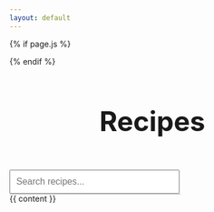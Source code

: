 ```yaml
---
layout: default
---
```


<script type="module">
  import { recipes } from '/assets/js/recipes_list.js';
  
  // Ensure the function is scoped properly
  document.addEventListener('DOMContentLoaded', () => {
    function showSuggestions(query) {
      const suggestionsList = document.getElementById('suggestions');
      suggestionsList.innerHTML = ''; // Clear previous suggestions

      if (query.length === 0) return;

      const suggestions = recipes.filter(recipe => recipe.name.toLowerCase().includes(query.toLowerCase()));

      suggestions.forEach(suggestion => {
        const li = document.createElement('li');
        li.textContent = suggestion.name;
        li.onclick = () => {
          window.location.href = suggestion.url;  // Redirect to recipe page
        };
        suggestionsList.appendChild(li);
      });
    }

    document.getElementById('search-bar').addEventListener('input', (event) => {
      showSuggestions(event.target.value);
    });
  });
</script>

{% if page.js %}
<script src="{{ '/assets/js/' | relative_url }}{{ page.js }}"></script>
{% endif %}

<header>
  <h1 style="text-align: center; font-size: 48px; font-weight: bold;">Recipes</h1>
</header>

<div class="search-container">
  <input type="text" id="search-bar" placeholder="Search recipes...">
  <ul id="suggestions" class="suggestions-list"></ul>
</div>



<main>
  {{ content }}
</main>

<style>
  .search-container {
    position: relative;
    width: 300px;
  }

  #search-bar {
    width: 100%;
    padding: 10px;
    font-size: 16px;
  }

  .suggestions-list {
    position: absolute;
    top: 100%;
    left: 0;
    width: 100%;
    background: white;
    border: 1px solid #ddd;
    list-style: none;
    padding: 0;
    margin: 0;
    z-index: 10;
  }

  .suggestions-list li {
    padding: 10px;
    cursor: pointer;
  }

  .suggestions-list li:hover {
    background-color: #f0f0f0;
  }
</style>
